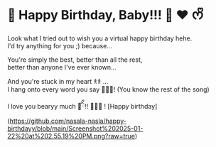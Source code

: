 # 🎉 Happy Birthday, Baby!!! 🎂 ❤︎ ᰔᩚ  

Look what I tried out to wish you a virtual happy birthday hehe.  
I'd try anything for you ;) because...

You're simply the best, better than all the rest,  
better than anyone I've ever known...  

And you're stuck in my heart 𐀪𐀪 ...  
I hang onto every word you say 🎤🎸🎶!  (You know the rest of the song)

I love you bearyy much 🧸ིྀ!!  🎈🥳🎊
! [Happy birthday] (https://github.com/nasala-nasla/happy-birthdayy/blob/main/Screenshot%202025-01-22%20at%202.55.19%20PM.png?raw=true)
